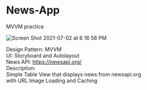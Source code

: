 # News-App
MVVM practice

![Screen Shot 2021-07-02 at 6 16 58 PM](https://user-images.githubusercontent.com/85978406/124260061-d4986580-db61-11eb-96f7-eea0b05aa16a.png)

Design Pattern: MVVM <br>
UI: Storyboard and Autolayout <br>
News API: https://newsapi.org/ <br>
Description: <br>
Simple Table View that displays news from newsapi.org <br>
with URL Image Loading and Caching
